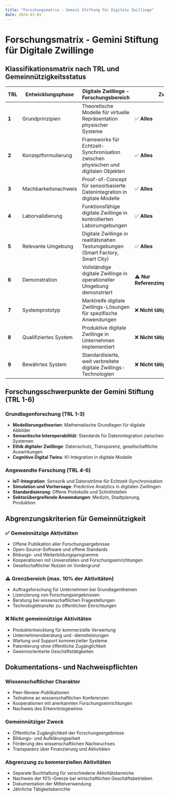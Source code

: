 ```yaml
---
title: "Forschungsmatrix - Gemini Stiftung für Digitale Zwillinge"
date: 2024-01-01
---
```


# Forschungsmatrix - Gemini Stiftung für Digitale Zwillinge

## Klassifikationsmatrix nach TRL und Gemeinnützigkeitsstatus

| TRL | Entwicklungsphase | Digitale Zwillinge - Forschungsbereich | Zweck | Stiftungsaktivitäten |
|-----|------------------|----------------------------------------|-------|---------------------|
| **1** | Grundprinzipien | Theoretische Modelle für virtuelle Repräsentation physischer Systeme | ✅ **Alles** | Grundlagenforschung zu Modellierungstheorien, Publikationen, Konferenzen |
| **2** | Konzeptformulierung | Frameworks für Echtzeit-Synchronisation zwischen physischen und digitalen Objekten | ✅ **Alles** | Konzeptentwicklung, interdisziplinäre Workshops, Methodenentwicklung |
| **3** | Machbarkeitsnachweis | Proof-of-Concept für sensorbasierte Datenintegration in digitale Modelle | ✅ **Alles** | Experimentelle Validierung, Prototyping, wissenschaftliche Veröffentlichungen |
| **4** | Laborvalidierung | Funktionsfähige digitale Zwillinge in kontrollierten Laborumgebungen | ✅ **Alles** | Technologievalidierung, Open-Source-Entwicklung, Kooperationsforschung |
| **5** | Relevante Umgebung | Digitale Zwillinge in realitätsnahen Testumgebungen (Smart Factory, Smart City) | ✅ **Alles** | Pilotprojekte mit Bildungseinrichtungen, öffentliche Demonstratoren |
| **6** | Demonstration | Vollständige digitale Zwillinge in operationeller Umgebung demonstriert | ⚠️ **Nur Referenzimplementierung** | Technologietransfer, Kooperationen (max. 10% kommerzielle Aufträge) |
| **7** | Systemprototyp | Marktreife digitale Zwillings-Lösungen für spezifische Anwendungen | ❌ **Nicht tätig** | Ausgründungen, Lizenzierung, kommerzielle Verwertung |
| **8** | Qualifiziertes System | Produktive digitale Zwillinge in Unternehmen implementiert | ❌ **Nicht tätig** | Kommerzielle Dienstleistungen, Beratung, Wartung |
| **9** | Bewährtes System | Standardisierte, weit verbreitete digitale Zwillings-Technologien | ❌ **Nicht tätig** | Routine-Implementierungen, Standardkonfigurationen |

## Forschungsschwerpunkte der Gemini Stiftung (TRL 1-6)

### **Grundlagenforschung (TRL 1-3)**
- **Modellierungstheorien**: Mathematische Grundlagen für digitale Abbilder
- **Semantische Interoperabilität**: Standards für Datenintegration zwischen Systemen
- **Ethik digitaler Zwillinge**: Datenschutz, Transparenz, gesellschaftliche Auswirkungen
- **Cognitive Digital Twins**: KI-Integration in digitale Modelle

### **Angewandte Forschung (TRL 4-6)**
- **IoT-Integration**: Sensorik und Datenströme für Echtzeit-Synchronisation
- **Simulation und Vorhersage**: Predictive Analytics in digitalen Zwillingen
- **Standardisierung**: Offene Protokolle und Schnittstellen
- **Sektorübergreifende Anwendungen**: Medizin, Stadtplanung, Produktion

## Abgrenzungskriterien für Gemeinnützigkeit

### ✅ **Gemeinnützige Aktivitäten**
- Offene Publikation aller Forschungsergebnisse
- Open-Source-Software und offene Standards
- Bildungs- und Weiterbildungsprogramme
- Kooperationen mit Universitäten und Forschungseinrichtungen
- Gesellschaftlicher Nutzen im Vordergrund

### ⚠️ **Grenzbereich (max. 10% der Aktivitäten)**
- Auftragsforschung für Unternehmen bei Grundlagenthemen
- Lizenzierung von Forschungsergebnissen
- Beratung bei wissenschaftlichen Fragestellungen
- Technologietransfer zu öffentlichen Einrichtungen

### ❌ **Nicht gemeinnützige Aktivitäten**
- Produktentwicklung für kommerzielle Verwertung
- Unternehmensberatung und -dienstleistungen
- Wartung und Support kommerzieller Systeme
- Patentierung ohne öffentliche Zugänglichkeit
- Gewinnorientierte Geschäftstätigkeiten

## Dokumentations- und Nachweispflichten

### **Wissenschaftlicher Charakter**
- Peer-Review-Publikationen
- Teilnahme an wissenschaftlichen Konferenzen
- Kooperationen mit anerkannten Forschungseinrichtungen
- Nachweis des Erkenntnisgewinns

### **Gemeinnütziger Zweck**
- Öffentliche Zugänglichkeit der Forschungsergebnisse
- Bildungs- und Aufklärungsarbeit
- Förderung des wissenschaftlichen Nachwuchses
- Transparenz über Finanzierung und Aktivitäten

### **Abgrenzung zu kommerziellen Aktivitäten**
- Separate Buchhaltung für verschiedene Aktivitätsbereiche
- Nachweis der 10%-Grenze bei wirtschaftlichen Geschäftsbetrieben
- Dokumentation der Mittelverwendung
- Jährliche Tätigkeitsberichte

